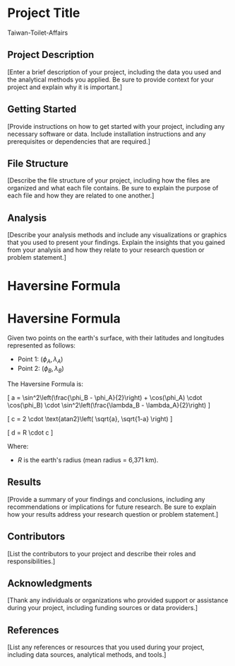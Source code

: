 # Project Title
Taiwan-Toilet-Affairs

## Project Description
[Enter a brief description of your project, including the data you used and the analytical methods you applied. Be sure to provide context for your project and explain why it is important.]
## Getting Started
[Provide instructions on how to get started with your project, including any necessary software or data. Include installation instructions and any prerequisites or dependencies that are required.]
## File Structure
[Describe the file structure of your project, including how the files are organized and what each file contains. Be sure to explain the purpose of each file and how they are related to one another.]
## Analysis
[Describe your analysis methods and include any visualizations or graphics that you used to present your findings. Explain the insights that you gained from your analysis and how they relate to your research question or problem statement.]

# Haversine Formula


# Haversine Formula

Given two points on the earth's surface, with their latitudes and longitudes represented as follows:
- Point 1: $(\phi_A, \lambda_A)$
- Point 2: $(\phi_B, \lambda_B)$

The Haversine Formula is:

\[ 
a = \sin^2\left(\frac{\phi_B - \phi_A}{2}\right) + \cos(\phi_A) \cdot \cos(\phi_B) \cdot \sin^2\left(\frac{\lambda_B - \lambda_A}{2}\right) 
\]

\[ 
c = 2 \cdot \text{atan2}\left( \sqrt{a}, \sqrt{1-a} \right) 
\]

\[ 
d = R \cdot c 
\]

Where:
- $R$ is the earth's radius (mean radius = 6,371 km).



## Results
[Provide a summary of your findings and conclusions, including any recommendations or implications for future research. Be sure to explain how your results address your research question or problem statement.]
## Contributors
[List the contributors to your project and describe their roles and responsibilities.]
## Acknowledgments
[Thank any individuals or organizations who provided support or assistance during your project, including funding sources or data providers.]
## References
[List any references or resources that you used during your project, including data sources, analytical methods, and tools.]
